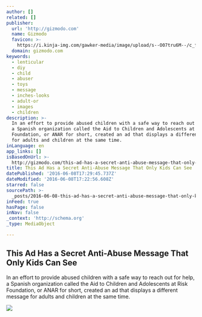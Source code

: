 ```yaml
---
author: []
related: []
publisher:
  url: 'http://gizmodo.com'
  name: Gizmodo
  favicon: >-
    https://i.kinja-img.com/gawker-media/image/upload/s--O07tru6M--/c_fill,fl_progressive,g_center,h_80,q_80,w_80/fdj3buryz5nuzyf2k620.png
  domain: gizmodo.com
keywords:
  - lenticular
  - diy
  - child
  - abuser
  - toys
  - message
  - inches-looks
  - adult-or
  - images
  - children
description: >-
  In an effort to provide abused children with a safe way to reach out for help,
  a Spanish organization called the Aid to Children and Adolescents at Risk
  Foundation, or ANAR for short, created an ad that displays a different message
  for adults and children at the same time.
inLanguage: en
app_links: []
isBasedOnUrl: >-
  http://gizmodo.com/this-ad-has-a-secret-anti-abuse-message-that-only-kids-493108460
title: This Ad Has a Secret Anti-Abuse Message That Only Kids Can See
datePublished: '2016-06-08T17:29:45.737Z'
dateModified: '2016-06-08T17:22:56.608Z'
starred: false
sourcePath: >-
  _posts/2016-06-08-this-ad-has-a-secret-anti-abuse-message-that-only-kids-can-s.md
inFeed: true
hasPage: false
inNav: false
_context: 'http://schema.org'
_type: MediaObject

---
```

<article style=""><h1>This Ad Has a Secret Anti-Abuse Message That Only Kids Can See</h1><p>In an effort to provide abused children with a safe way to reach out for help, a Spanish organization called the Aid to Children and Adolescents at Risk Foundation, or ANAR for short, created an ad that displays a different message for adults and children at the same time.</p><img src="https://i.kinja-img.com/gawker-media/image/upload/s--Vc2XskL4--/c_fill,fl_progressive,g_center,h_358,q_80,w_636/18mu5vhykotb0jpg.jpg" /></article>